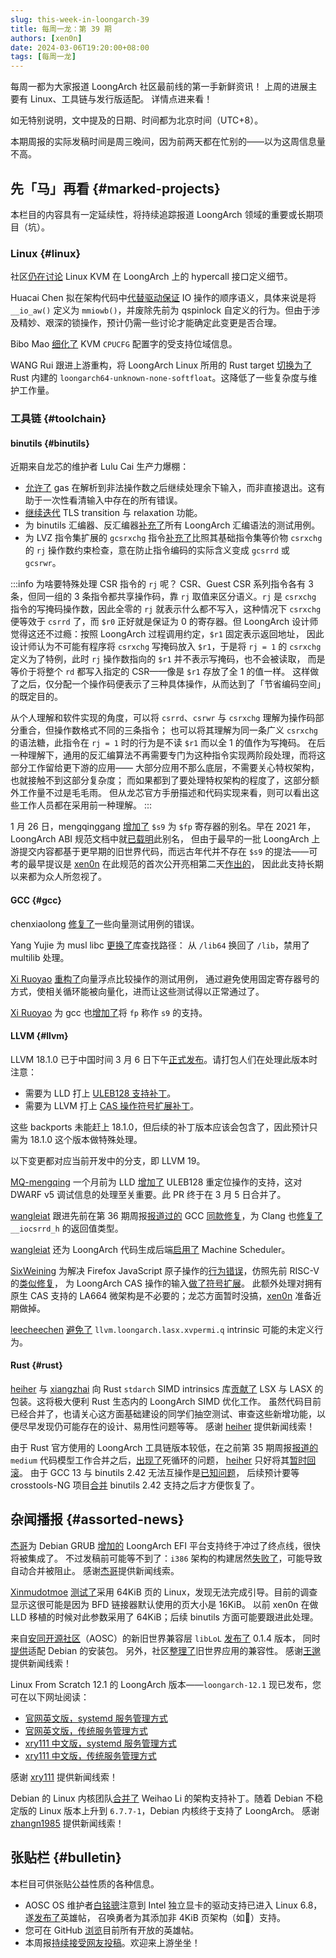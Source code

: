 ```yaml
---
slug: this-week-in-loongarch-39
title: 每周一龙：第 39 期
authors: [xen0n]
date: 2024-03-06T19:20:00+08:00
tags: [每周一龙]
---
```


每周一都为大家报道 LoongArch 社区最前线的第一手新鲜资讯！
上周的进展主要有 Linux、工具链与发行版适配。
详情点进来看！

<!-- truncate -->

如无特别说明，文中提及的日期、时间都为北京时间（UTC+8）。

本期周报的实际发稿时间是周三晚间，因为前两天都在忙别的——以为这周信息量不高。

## 先「马」再看 {#marked-projects}

本栏目的内容具有一定延续性，将持续追踪报道 LoongArch 领域的重要或长期项目（坑）。

### Linux {#linux}

社区[仍在讨论](https://lore.kernel.org/loongarch/20240302082532.1415200-1-maobibo@loongson.cn/T/#m6a08c8474fdcf83d7345f388793209164cb65725)
Linux KVM 在 LoongArch 上的 hypercall 接口定义细节。

Huacai Chen 拟在架构代码中[代替驱动保证](https://lore.kernel.org/loongarch/20240305143958.1752241-1-chenhuacai@loongson.cn/)
IO 操作的顺序语义，具体来说是将 `__io_aw()` 定义为 `mmiowb()`，并废除先前为
qspinlock 自定义的行为。但由于涉及精妙、艰深的锁操作，预计仍需一些讨论才能确定此变更是否合理。

Bibo Mao [细化了](https://lore.kernel.org/loongarch/20240305113343.1667480-1-maobibo@loongson.cn/)
KVM `CPUCFG` 配置字的受支持位域信息。

WANG Rui 跟进上游重构，将 LoongArch Linux 所用的 Rust target
[切换为了](https://lore.kernel.org/loongarch/20240304141426.163517-1-wangrui@loongson.cn/)
Rust 内建的 `loongarch64-unknown-none-softfloat`。这降低了一些复杂度与维护工作量。

### 工具链 {#toolchain}

#### binutils {#binutils}

近期来自龙芯的维护者 Lulu Cai 生产力爆棚：

* [允许了](https://sourceware.org/pipermail/binutils/2024-March/132839.html)
  gas 在解析到非法操作数之后继续处理余下输入，而非直接退出。这有助于一次性看清输入中存在的所有错误。
* [继续迭代](https://sourceware.org/pipermail/binutils/2024-March/132767.html)
  TLS transition 与 relaxation 功能。
* 为 binutils 汇编器、反汇编器[补充了](https://sourceware.org/pipermail/binutils/2024-February/132734.html)所有
  LoongArch 汇编语法的测试用例。
* 为 LVZ 指令集扩展的 `gcsrxchg` 指令[补充了](https://sourceware.org/pipermail/binutils/2024-February/132733.html)比照其基础指令集等价物
  `csrxchg` 的 `rj` 操作数约束检查，意在防止指令编码的实际含义变成 `gcsrrd` 或 `gcsrwr`。

:::info 为啥要特殊处理 CSR 指令的 `rj` 呢？
CSR、Guest CSR 系列指令各有 3 条，但同一组的 3 条指令都共享操作码，靠 `rj` 取值来区分语义。`rj`
是 `csrxchg` 指令的写掩码操作数，因此全零的 `rj` 就表示什么都不写入，这种情况下
`csrxchg` 便等效于 `csrrd` 了，而 `$r0` 正好就是保证为 0 的寄存器。但
LoongArch 设计师觉得这还不过瘾：按照 LoongArch 过程调用约定，`$r1` 固定表示返回地址，
因此设计师认为不可能有程序将 `csrxchg` 写掩码放入 `$r1`，于是将 `rj = 1` 的
`csrxchg` 定义为了特例，此时 `rj` 操作数指向的 `$r1` 并不表示写掩码，也不会被读取，
而是等价于将整个 `rd` 都写入指定的 CSR——像是 `$r1` 存放了全 1 的值一样。
这样做了之后，仅分配一个操作码便表示了三种具体操作，从而达到了「节省编码空间」的既定目的。

从个人理解和软件实现的角度，可以将 `csrrd`、`csrwr` 与 `csrxchg` 理解为操作码部分重合，但操作数格式不同的三条指令；
也可以将其理解为同一条广义 `csrxchg` 的语法糖，此指令在 `rj = 1` 时的行为是不读 `$r1` 而以全 1 的值作为写掩码。
在后一种理解下，通用的反汇编算法不再需要专门为这种指令实现两阶段处理，而将这部分工作留给更下游的应用——
大部分应用不那么底层，不需要关心特权架构，也就接触不到这部分复杂度；
而如果都到了要处理特权架构的程度了，这部分额外工作量不过是毛毛雨。
但从龙芯官方手册描述和代码实现来看，则可以看出这些工作人员都在采用前一种理解。
:::

1 月 26 日，mengqinggang [增加了](https://sourceware.org/git/?p=binutils-gdb.git;a=commitdiff;h=969f5c0e12c18595cbd16f2df73c4630d0635dfe)
`$s9` 为 `$fp` 寄存器的别名。早在 2021 年，LoongArch ABI 规范文档中就[已载明](https://github.com/loongson/LoongArch-Documentation/commit/de73529fa9f78e9796d97219af23c4f67b2b3de9)此别名，
但由于最早的一批 LoongArch 上游提交内容都基于更早期的旧世界代码，而远古年代并不存在
`$s9` 的提法——可考的最早提议是 [xen0n] 在此规范的首次公开亮相第二天[作出的](https://github.com/loongson/LoongArch-Documentation/pull/3#discussion_r684653367)，
因此此支持长期以来都为众人所忽视了。

[xen0n]: https://github.com/xen0n

#### GCC {#gcc}

chenxiaolong [修复了](https://gcc.gnu.org/pipermail/gcc-patches/2024-March/647255.html)一些向量测试用例的错误。

Yang Yujie 为 musl libc [更换了](https://gcc.gnu.org/pipermail/gcc-patches/2024-March/647240.html)库查找路径：
从 `/lib64` 换回了 `/lib`，禁用了 multilib 处理。

[Xi Ruoyao][xry111] [重构了](https://gcc.gnu.org/pipermail/gcc-patches/2024-March/647197.html)向量浮点比较操作的测试用例，
通过避免使用固定寄存器号的方式，使相关循环能被向量化，进而让这些测试得以正常通过了。

[Xi Ruoyao][xry111] 为 gcc 也[增加了](https://gcc.gnu.org/pipermail/gcc-patches/2024-March/647193.html)将
`fp` 称作 `s9` 的支持。

#### LLVM {#llvm}

LLVM 18.1.0 已于中国时间 3 月 6 日下午[正式发布](https://github.com/llvm/llvm-project/releases/tag/llvmorg-18.1.0)。请打包人们在处理此版本时注意：

* 需要为 LLD 打上 [ULEB128 支持补丁](https://github.com/llvm/llvm-project/pull/83983)。
* 需要为 LLVM 打上 [CAS 操作符号扩展补丁](https://github.com/llvm/llvm-project/pull/83750)。

这些 backports 未能赶上 18.1.0，但后续的补丁版本应该会包含了，因此预计只需为
18.1.0 这个版本做特殊处理。

以下变更都对应当前开发中的分支，即 LLVM 19。

[MQ-mengqing] 一个月前为 LLD [增加了](https://github.com/llvm/llvm-project/pull/81133)
ULEB128 重定位操作的支持，这对 DWARF v5 调试信息的处理至关重要。此 PR 终于在 3 月 5 日合并了。

[wangleiat] 跟进先前在第 36 期周报[报道过的](./2024-02-12-this-week-in-loongarch-36.md#gcc)
GCC [同款修复](https://gcc.gnu.org/pipermail/gcc-patches/2024-February/645016.html)，为
Clang 也[修复了](https://github.com/llvm/llvm-project/pull/84100)
`__iocsrrd_h` 的返回值类型。

[wangleiat] 还为 LoongArch 代码生成后端[启用了](https://github.com/llvm/llvm-project/pull/83759)
Machine Scheduler。

[SixWeining] 为解决 Firefox JavaScript 原子操作的[行为错误](https://bugzilla.mozilla.org/show_bug.cgi?id=1882301)，仿照先前
RISC-V 的[类似修复](https://github.com/llvm/llvm-project/commit/616289ed29225c0ddfe5699c7fdf42a0fcbe0ab4)，
为 LoongArch CAS 操作的输入[做了符号扩展](https://github.com/llvm/llvm-project/pull/83656)。
此额外处理对拥有原生 CAS 支持的 LA664 微架构是不必要的；龙芯方面暂时没搞，[xen0n] 准备近期做掉。

[leecheechen] [避免了](https://github.com/llvm/llvm-project/pull/82984)
`llvm.loongarch.lasx.xvpermi.q` intrinsic 可能的未定义行为。

[leecheechen]: https://github.com/leecheechen
[MQ-mengqing]: https://github.com/MQ-mengqing
[SixWeining]: https://github.com/SixWeining
[wangleiat]: https://github.com/wangleiat

#### Rust {#rust}

[heiher] 与 [xiangzhai] 向 Rust `stdarch` SIMD intrinsics 库[贡献了](https://github.com/rust-lang/stdarch/pull/1535)
LSX 与 LASX 的包装。这将极大便利 Rust 生态内的 LoongArch SIMD 优化工作。
虽然代码目前已经合并了，也请关心这方面基础建设的同学们抽空测试、审查这些新增功能，以便尽早发现仍可能存在的设计、易用性问题等等。
感谢 [heiher] 提供新闻线索！

由于 Rust 官方使用的 LoongArch 工具链版本较低，在之前第 35 期周报[报道的](./2024-02-05-this-week-in-loongarch-35.md#rust)
`medium` 代码模型工作合并之后，[出现了](https://github.com/rust-lang/rust/issues/121289)死循环的问题，
[heiher] 只好将其[暂时回滚](https://github.com/rust-lang/rust/pull/121291)。
由于 GCC 13 与 binutils 2.42 无法互操作是[已知问题](https://github.com/loongson-community/discussions/issues/41)，
后续预计要等 crosstools-NG 项目[合并](https://github.com/crosstool-ng/crosstool-ng/pull/2095)
binutils 2.42 支持之后才方便恢复了。

[heiher]: https://github.com/heiher
[xiangzhai]: https://github.com/xiangzhai

## 杂闻播报 {#assorted-news}

[杰哥][jiegec]为 Debian GRUB [增加的](https://salsa.debian.org/grub-team/grub/-/merge_requests/42)
LoongArch EFI 平台支持终于冲过了终点线，很快将被集成了。
不过发稿前可能等不到了：`i386` 架构的构建居然[失败了](https://salsa.debian.org/grub-team/grub/-/jobs/5410444)，可能导致自动合并被阻止。
感谢[杰哥][jiegec]提供新闻线索。

[Xinmudotmoe] [测试了](https://github.com/loongson-community/discussions/issues/47)采用
64KiB 页的 Linux，发现无法完成引导。目前的调查显示这很可能是因为 BFD 链接器默认使用的页大小是 16KiB。
以前 xen0n 在做 LLD 移植的时候对此参数采用了 64KiB；后续 binutils 方面可能要跟进此处理。

来自[安同开源社区][aosc]（AOSC）的新旧世界兼容层 `libLoL`
[发布了](https://liblol.aosc.io/docs/dev/changelog/#014) 0.1.4 版本，
同时[提供](https://github.com/AOSC-Dev/liblol/releases/tag/debian%2Fv0.1.4-1)适配
Debian 的安装包。
另外，社区[整理了](https://liblol.aosc.io/docs/apps/)旧世界应用的兼容性。
感谢[王邈][shankerwangmiao]提供新闻线索！

[aosc]: https://aosc.io

Linux From Scratch 12.1 的 LoongArch 版本——`loongarch-12.1` 现已发布，您可在以下网址阅读：

* [官网英文版，systemd 服务管理方式](https://www.linuxfromscratch.org/~xry111/lfs/view/loongarch-12.1-systemd/)
* [官网英文版，传统服务管理方式](https://www.linuxfromscratch.org/~xry111/lfs/view/loongarch-12.1/)
* [xry111 中文版，systemd 服务管理方式](https://lfs.xry111.site/zh_CN/loongarch-12.1-systemd/)
* [xry111 中文版，传统服务管理方式](https://lfs.xry111.site/zh_CN/loongarch-12.1/)

感谢 [xry111] 提供新闻线索！

Debian 的 Linux 内核团队[合并了](https://salsa.debian.org/kernel-team/linux/-/merge_requests/879)
Weihao Li 的架构支持补丁。随着 Debian 不稳定版的 Linux 版本上升到 `6.7.7-1`，Debian
内核终于支持了 LoongArch。
感谢 [zhangn1985] 提供新闻线索！

[jiegec]: https://github.com/jiegec
[shankerwangmiao]: https://github.com/shankerwangmiao
[Xinmudotmoe]: https://github.com/Xinmudotmoe
[xry111]: https://github.com/xry111
[zhangn1985]: https://github.com/zhangn1985

## 张贴栏 {#bulletin}

本栏目可供张贴公益性质的各种信息。

* AOSC OS 维护者[白铭骢][MingcongBai]注意到 Intel 独立显卡的驱动支持已进入
  Linux 6.8，遂[发布了](https://github.com/loongson-community/discussions/issues/46)英雄帖，
  召唤勇者为其添加非 4KiB 页架构（如:dragon:）支持。
* 您可在 GitHub [浏览](https://github.com/loongson-community/discussions/labels/%E8%8B%B1%E9%9B%84%E5%B8%96)目前所有开放的英雄帖。
* 本周报[持续接受网友投稿][call-for-submissions]。欢迎来上游坐坐！

[MingcongBai]: https://github.com/MingcongBai
[call-for-submissions]: https://github.com/loongson-community/areweloongyet/issues/16
